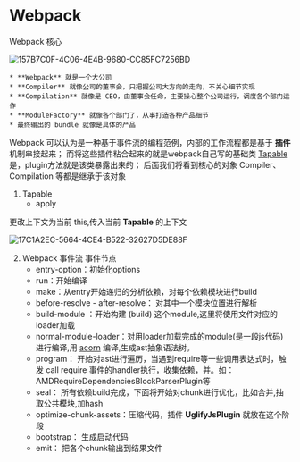 # Webpack
Webpack 核心

![157B7C0F-4C06-4E4B-9680-CC85FC7256BD](/var/folders/tl/8cg4zhtd4117s8c0fzp8bxt40000gn/T/net.shinyfrog.bear/BearTemp.AgkSvk/157B7C0F-4C06-4E4B-9680-CC85FC7256BD.png)


	* **Webpack** 就是一个大公司
	* **Compiler** 就像公司的董事会，只把握公司大方向的走向，不关心细节实现
	* **Compilation** 就像是 CEO，由董事会任命，主要操心整个公司运行，调度各个部门运作
	* **ModuleFactory** 就像各个部门了，从事打造各种产品细节
	* 最终输出的 bundle 就像是具体的产品

Webpack 可以认为是一种基于事件流的编程范例，内部的工作流程都是基于 **插件** 机制串接起来；
而将这些插件粘合起来的就是webpack自己写的基础类  [Tapable](https://github.com/webpack/tapable/blob/master/lib/Tapable.js)  是，plugin方法就是该类暴露出来的；
后面我们将看到核心的对象 Compiler、Compilation 等都是继承于该对象

1. Tapable
	* apply

更改上下文为当前 this,传入当前 **Tapable** 的上下文

![17C1A2EC-5664-4CE4-B522-32627D5DE88F](/var/folders/tl/8cg4zhtd4117s8c0fzp8bxt40000gn/T/net.shinyfrog.bear/BearTemp.EvA4Br/17C1A2EC-5664-4CE4-B522-32627D5DE88F.png)


2. Webpack 事件流
事件节点
	* entry-option：初始化options
	* run：开始编译
	* make：从entry开始递归的分析依赖，对每个依赖模块进行build
	* before-resolve - after-resolve： 对其中一个模块位置进行解析
	* build-module ：开始构建 (build) 这个module,这里将使用文件对应的loader加载
	* normal-module-loader：对用loader加载完成的module(是一段js代码)进行编译,用  [acorn](https://github.com/ternjs/acorn)  编译,生成ast抽象语法树。
	* program： 开始对ast进行遍历，当遇到require等一些调用表达式时，触发 call require 事件的handler执行，收集依赖，并。如：AMDRequireDependenciesBlockParserPlugin等
	* seal： 所有依赖build完成，下面将开始对chunk进行优化，比如合并,抽取公共模块,加hash
	* optimize-chunk-assets：压缩代码，插件 **UglifyJsPlugin** 就放在这个阶段
	* bootstrap： 生成启动代码
	* emit： 把各个chunk输出到结果文件